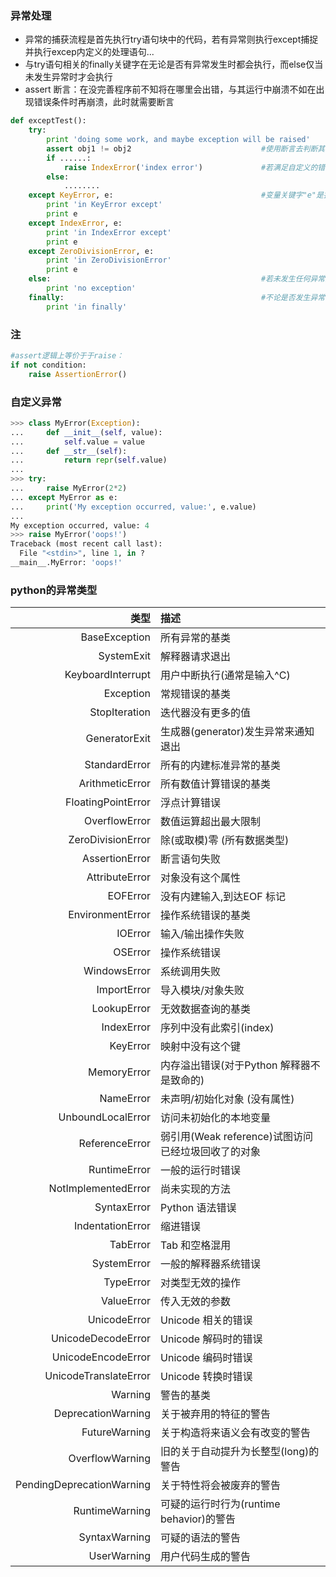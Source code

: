 ### 异常处理
* 异常的捕获流程是首先执行try语句块中的代码，若有异常则执行except捕捉并执行excep内定义的处理语句... 
* 与try语句相关的finally关键字在无论是否有异常发生时都会执行，而else仅当未发生异常时才会执行
* assert 断言：在没完善程序前不知将在哪里会出错，与其运行中崩溃不如在出现错误条件时再崩溃，此时就需要断言
```python
def exceptTest():  
    try:  
        print 'doing some work, and maybe exception will be raised'
        assert obj1 != obj2                             #使用断言去判断其右边的语句是否为假，若假则引发异常
        if ......:
            raise IndexError('index error')             #若满足自定义的错误条件则立即引发一个异常
        else:
            ........
    except KeyError, e:                                 #变量关键字"e"是捕捉的异常说明
        print 'in KeyError except'  
        print e  
    except IndexError, e:  
        print 'in IndexError except'  
        print e  
    except ZeroDivisionError, e:  
        print 'in ZeroDivisionError'  
        print e  
    else:                                               #若未发生任何异常则执行else中的代码块
        print 'no exception'  
    finally:                                            #不论是否发生异常均执行finally中的代码块
        print 'in finally'  
```

### 注
```python
#assert逻辑上等价于于raise：
if not condition:
    raise AssertionError()
```
### 自定义异常
```python
>>> class MyError(Exception):
...     def __init__(self, value):
...         self.value = value
...     def __str__(self):
...         return repr(self.value)
...
>>> try:
...     raise MyError(2*2)
... except MyError as e:
...     print('My exception occurred, value:', e.value)
...
My exception occurred, value: 4
>>> raise MyError('oops!')
Traceback (most recent call last):
  File "<stdin>", line 1, in ?
__main__.MyError: 'oops!'
```
### python的异常类型
|类型         | 描述         | 
| -------------: |:-------------| 
| BaseException	|所有异常的基类|
| SystemExit	|解释器请求退出|
| KeyboardInterrupt	|用户中断执行(通常是输入^C)|
| Exception	|常规错误的基类|
| StopIteration	|迭代器没有更多的值|
| GeneratorExit	|生成器(generator)发生异常来通知退出|
| StandardError	|所有的内建标准异常的基类|
| ArithmeticError	|所有数值计算错误的基类|
| FloatingPointError|	浮点计算错误|
| OverflowError	|数值运算超出最大限制|
| ZeroDivisionError|	除(或取模)零 (所有数据类型)|
| AssertionError	|断言语句失败|
| AttributeError	|对象没有这个属性|
| EOFError	|没有内建输入,到达EOF 标记|
| EnvironmentError	|操作系统错误的基类|
| IOError	|输入/输出操作失败|
| OSError	|操作系统错误|
| WindowsError	|系统调用失败|
| ImportError	|导入模块/对象失败|
| LookupError	|无效数据查询的基类|
| IndexError	|序列中没有此索引(index)|
| KeyError	|映射中没有这个键|
| MemoryError	|内存溢出错误(对于Python 解释器不是致命的)|
| NameError	|未声明/初始化对象 (没有属性)|
| UnboundLocalError	|访问未初始化的本地变量|
| ReferenceError	|弱引用(Weak reference)试图访问已经垃圾回收了的对象|
| RuntimeError	|一般的运行时错误|
| NotImplementedError	|尚未实现的方法|
| SyntaxError	|Python 语法错误|
| IndentationError	|缩进错误|
| TabError	|Tab 和空格混用|
| SystemError	|一般的解释器系统错误|
| TypeError	|对类型无效的操作|
| ValueError	|传入无效的参数|
| UnicodeError	|Unicode 相关的错误|
| UnicodeDecodeError	|Unicode 解码时的错误|
| UnicodeEncodeError	|Unicode 编码时错误|
| UnicodeTranslateError	|Unicode 转换时错误|
| Warning	|警告的基类|
| DeprecationWarning|关于被弃用的特征的警告|
| FutureWarning	|关于构造将来语义会有改变的警告|
| OverflowWarning	|旧的关于自动提升为长整型(long)的警告|
| PendingDeprecationWarning	|关于特性将会被废弃的警告|
| RuntimeWarning	|可疑的运行时行为(runtime behavior)的警告|
| SyntaxWarning	|可疑的语法的警告|
|UserWarning	|用户代码生成的警告|
